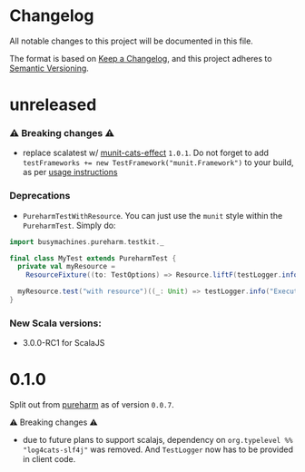 # Changelog

All notable changes to this project will be documented in this file.

The format is based on [Keep a Changelog](https://keepachangelog.com/en/1.0.0/),
and this project adheres to [Semantic Versioning](https://semver.org/spec/v2.0.0.html).

# unreleased

### :warning: Breaking changes :warning:

- replace scalatest w/ [munit-cats-effect](https://github.com/typelevel/munit-cats-effect) `1.0.1`. Do not forget to add `testFrameworks += new TestFramework("munit.Framework")` to your build, as per [usage instructions](https://scalameta.org/munit/docs/getting-started.html)

### Deprecations

- `PureharmTestWithResource`. You can just use the `munit` style within the `PureharmTest`. Simply do:

```scala
import busymachines.pureharm.testkit._

final class MyTest extends PureharmTest {
  private val myResource =
    ResourceFixture((to: TestOptions) => Resource.liftF(testLogger.info(s"Making: $to") >> Timer[IO].sleep(10.millis)))

  myResource.test("with resource")((_: Unit) => testLogger.info("Executing test w/ resource"))
}
```

### New Scala versions:

- 3.0.0-RC1 for ScalaJS

# 0.1.0

Split out from [pureharm](https://github.com/busymachines/pureharm) as of version `0.0.7`.

:warning: Breaking changes :warning:

- due to future plans to support scalajs, dependency on `org.typelevel %% "log4cats-slf4j"` was removed. And `TestLogger` now has to be provided in client code.
